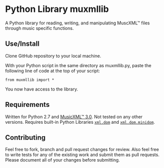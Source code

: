 # Python Library muxmllib

A Python library for reading, writing, and manipulating MuscXML&trade; files through music specific functions.

## Use/Install

Clone GitHub repository to your local machine.

With your Python script in the same directory as muxmllib.py, paste the following line of code at the top of your script:

`from muxmllib import *`

You now have access to the library.

## Requirements

Written for Python 2.7 and [MusicXML&trade; 3.0](http://usermanuals.musicxml.com/MusicXML/MusicXML.htm#Contents.htm%3FTocPath%3D_____1). Not tested on any other versions. Requires built-in Python Libraries [`xml.dom`](https://docs.python.org/2/library/xml.dom.html) and [`xml.dom.minidom`](https://docs.python.org/2/library/xml.dom.minidom.html#module-xml.dom.minidom). 

## Contributing

Feel free to fork, branch and pull request changes for review. Also feel free to write tests for any of the existing work and submit them as pull requests. Please document all of your changes before submitting.
